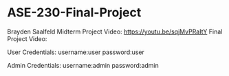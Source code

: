 # ASE-230-Final-Project
Brayden Saalfeld
Midterm Project Video: https://youtu.be/sqjMvPRaItY
Final Project Video: 

User Credentials:
username:user
password:user

Admin Credentials:
username:admin
password:admin